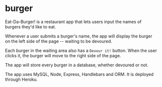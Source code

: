 # burger

Eat-Da-Burger! is a restaurant app that lets users input the names of burgers they'd like to eat.

Whenever a user submits a burger's name, the app will display the burger on the left side of the page -- waiting to be devoured.

Each burger in the waiting area also has a `Devour it!` button. When the user clicks it, the burger will move to the right side of the page.

The app will store every burger in a database, whether devoured or not.

The app uses MySQL, Node, Express, Handlebars and ORM. It is deployed through Heroku.
